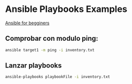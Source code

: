# Ansible Playbooks Examples

[Ansible for begginers](https://zipyinthenet.github.io/posts/ansible-for-begginers.html)

## Comprobar con modulo ping:

```bash
ansible target1 -m ping -i inventory.txt
```

## Lanzar playbooks

```bash
ansible-playbooks playbookFile -i inventory.txt
```